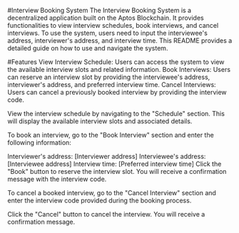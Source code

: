 #Interview Booking System
The Interview Booking System is a decentralized application built on the Aptos Blockchain. It provides functionalities to view interview schedules, book interviews, and cancel interviews. To use the system, users need to input the interviewee's address, interviewer's address, and interview time. This README provides a detailed guide on how to use and navigate the system.

#Features
View Interview Schedule: Users can access the system to view the available interview slots and related information.
Book Interviews: Users can reserve an interview slot by providing the interviewee's address, interviewer's address, and preferred interview time.
Cancel Interviews: Users can cancel a previously booked interview by providing the interview code.

View the interview schedule by navigating to the "Schedule" section. This will display the available interview slots and associated details.

To book an interview, go to the "Book Interview" section and enter the following information:

Interviewer's address: [Interviewer address]
Interviewee's address: [Interviewee  address]
Interview time: [Preferred interview time]
Click the "Book" button to reserve the interview slot. You will receive a confirmation message with the interview code.

To cancel a booked interview, go to the "Cancel Interview" section and enter the interview code provided during the booking process.

Click the "Cancel" button to cancel the interview. You will receive a confirmation message.
